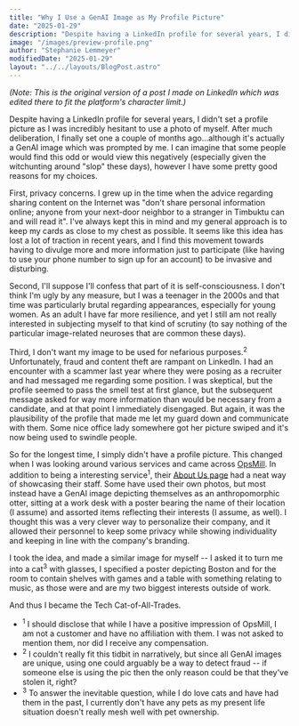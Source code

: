 ```yaml
---
title: "Why I Use a GenAI Image as My Profile Picture"
date: "2025-01-29"
description: "Despite having a LinkedIn profile for several years, I didn't set a profile picture as I was incredibly hesitant to use a photo of myself. After much deliberation..."
image: "/images/preview-profile.png"
author: "Stephanie Lemmeyer"
modifiedDate: "2025-01-29"
layout: "../../layouts/BlogPost.astro"
---
```


_(Note: This is the original version of a post I made on LinkedIn which was edited there to fit the platform's character limit.)_

Despite having a LinkedIn profile for several years, I didn't set a profile picture as I was incredibly hesitant to use a photo of myself. After much deliberation, I finally set one a couple of months ago...although it's actually a GenAI image which was prompted by me. I can imagine that some people would find this odd or would view this negatively (especially given the witchunting around "slop" these days), however I have some pretty good reasons for my choices.

First, privacy concerns.
I grew up in the time when the advice regarding sharing content on the Internet was "don't share personal information online; anyone from your next-door neighbor to a stranger in Timbuktu can and will read it". I've always kept this in mind and my general approach is to keep my cards as close to my chest as possible. It seems like this idea has lost a lot of traction in recent years, and I find this movement towards having to divulge more and more information just to participate (like having to use your phone number to sign up for an account) to be invasive and disturbing.

Second, I'll suppose I'll confess that part of it is self-consciousness.
I don't think I'm ugly by any measure, but I was a teenager in the 2000s and that time was particularly brutal regarding appearances, especially for young women. As an adult I have far more resilience, and yet I still am not really interested in subjecting myself to that kind of scrutiny (to say nothing of the particular image-related neuroses that are common these days). 

Third, I don't want my image to be used for nefarious purposes.<sup>2</sup>
Unfortunately, fraud and content theft are rampant on LinkedIn. I had an encounter with a scammer last year where they were posing as a recruiter and had messaged me regarding some position. I was skeptical, but the profile seemed to pass the smell test at first glance, but the subsequent message asked for way more information than would be necessary from a candidate, and at that point I immediately disengaged. But again, it was the plausibility of the profile that made me let my guard down and communicate with them. Some nice office lady somewhere got her picture swiped and it's now being used to swindle people.

So for the longest time, I simply didn't have a profile picture. This changed when I was looking around various services and came across [OpsMill](https://www.opsmill.com/). In addition to being a interesting service<sup>1</sup>, their [About Us page](https://www.opsmill.com/about-us/) had a neat way of showcasing their staff. Some have used their own photos, but most instead have a GenAI image depicting themselves as an anthropomorphic otter, sitting at a work desk with a poster bearing the name of their location (I assume) and assorted items reflecting their interests (I assume, as well). I thought this was a very clever way to personalize their company, and it allowed their personnel to keep some privacy while showing individuality and keeping in line with the company's branding.

I took the idea, and made a similar image for myself -- I asked it to turn me into a cat<sup>3</sup> with glasses, I specified a poster depicting Boston and for the room to contain shelves with games and a table with something relating to music, as those were and are my two biggest interests outside of work.

And thus I became the Tech Cat-of-All-Trades.

<div class="mt-4 text-sm text-gray-600">
  <ul class="list-none space-y-1">
    <li><sup>1</sup> I should disclose that while I have a positive impression of OpsMill, I am not a customer and have no affiliation with them. I was not asked to mention them, nor did I receive any compensation.</li>
    <li><sup>2</sup> I couldn't really fit this tidbit in narratively, but since all GenAI images are unique, using one could arguably be a way to detect fraud -- if someone else is using the pic then the only reason could be that they've stolen it, right?</li>
    <li><sup>3</sup> To answer the inevitable question, while I do love cats and have had them in the past, I currently don't have any pets as my present life situation doesn't really mesh well with pet ownership.</li>
  </ul>
</div>